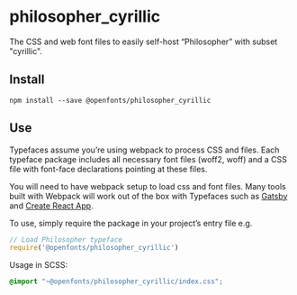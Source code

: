 
# philosopher_cyrillic

The CSS and web font files to easily self-host “Philosopher” with subset "cyrillic".

## Install

`npm install --save @openfonts/philosopher_cyrillic`

## Use

Typefaces assume you’re using webpack to process CSS and files. Each typeface
package includes all necessary font files (woff2, woff) and a CSS file with
font-face declarations pointing at these files.

You will need to have webpack setup to load css and font files. Many tools built
with Webpack will work out of the box with Typefaces such as [Gatsby](https://github.com/gatsbyjs/gatsby)
and [Create React App](https://github.com/facebookincubator/create-react-app).

To use, simply require the package in your project’s entry file e.g.

```javascript
// Load Philosopher typeface
require('@openfonts/philosopher_cyrillic')
```

Usage in SCSS:
```scss
@import "~@openfonts/philosopher_cyrillic/index.css";
```
